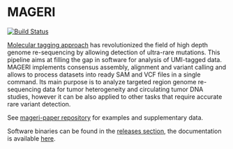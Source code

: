 MAGERI
======

[![Build Status](https://travis-ci.org/mikessh/mageri.svg?branch=master)](https://travis-ci.org/mikessh/mageri)

[Molecular tagging approach](http://www.pnas.org/content/108/23/9530) has revolutionized the field of high depth genome re-sequencing 
by allowing detection of ultra-rare mutations. This pipeline aims at filling the gap in software for analysis of UMI-tagged data. 
MAGERI implements consensus assembly, alignment and variant calling and allows to process 
datasets into ready SAM and VCF files in a single command. Its main purpose is to analyze targeted region genome re-sequencing data for tumor heterogeneity and circulating tumor DNA studies, however it can be also applied to other tasks that require accurate rare variant detection.

See [mageri-paper repository](https://github.com/mikessh/mageri-paper) for examples and supplementary data.

Software binaries can be found in the [releases section](https://github.com/mikessh/mageri/releases/latest), the documentation is available [here](http://mageri.readthedocs.io/en/latest/).
